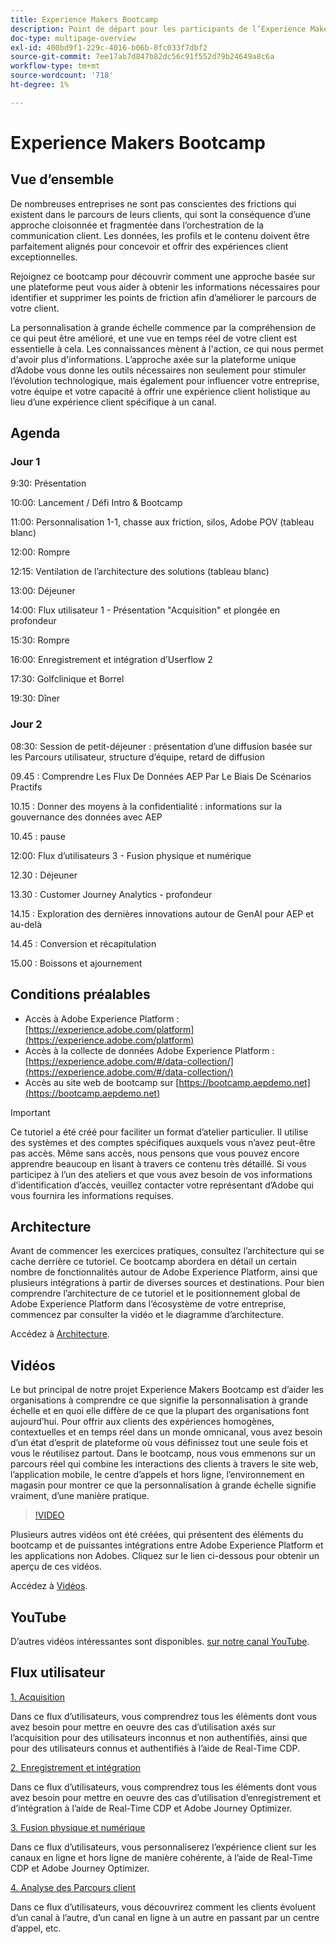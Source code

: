 ```yaml
---
title: Experience Makers Bootcamp
description: Point de départ pour les participants de l’Experience Makers Bootcamp
doc-type: multipage-overview
exl-id: 400bd9f1-229c-4016-b06b-8fc033f7dbf2
source-git-commit: 7ee17ab7d847b82dc56c91f552d79b24649a8c6a
workflow-type: tm+mt
source-wordcount: '718'
ht-degree: 1%

---
```


# Experience Makers Bootcamp

## Vue d’ensemble

De nombreuses entreprises ne sont pas conscientes des frictions qui existent dans le parcours de leurs clients, qui sont la conséquence d’une approche cloisonnée et fragmentée dans l’orchestration de la communication client. Les données, les profils et le contenu doivent être parfaitement alignés pour concevoir et offrir des expériences client exceptionnelles.

Rejoignez ce bootcamp pour découvrir comment une approche basée sur une plateforme peut vous aider à obtenir les informations nécessaires pour identifier et supprimer les points de friction afin d’améliorer le parcours de votre client.

La personnalisation à grande échelle commence par la compréhension de ce qui peut être amélioré, et une vue en temps réel de votre client est essentielle à cela. Les connaissances mènent à l&#39;action, ce qui nous permet d&#39;avoir plus d&#39;informations. L’approche axée sur la plateforme unique d’Adobe vous donne les outils nécessaires non seulement pour stimuler l’évolution technologique, mais également pour influencer votre entreprise, votre équipe et votre capacité à offrir une expérience client holistique au lieu d’une expérience client spécifique à un canal.

## Agenda

### Jour 1


9:30: Présentation

10:00: Lancement / Défi Intro &amp; Bootcamp

11:00: Personnalisation 1-1, chasse aux friction, silos, Adobe POV (tableau blanc)

12:00: Rompre

12:15: Ventilation de l’architecture des solutions (tableau blanc)

13:00: Déjeuner

14:00: Flux utilisateur 1 - Présentation &quot;Acquisition&quot; et plongée en profondeur

15:30: Rompre

16:00: Enregistrement et intégration d’Userflow 2

17:30: Golfclinique et Borrel

19:30: Dîner

### Jour 2

08:30: Session de petit-déjeuner : présentation d’une diffusion basée sur les Parcours utilisateur, structure d’équipe, retard de diffusion

09.45 : Comprendre Les Flux De Données AEP Par Le Biais De Scénarios Practifs

10.15 : Donner des moyens à la confidentialité : informations sur la gouvernance des données avec AEP

10.45 : pause

12:00: Flux d’utilisateurs 3 - Fusion physique et numérique

12.30 : Déjeuner

13.30 : Customer Journey Analytics - profondeur

14.15 : Exploration des dernières innovations autour de GenAI pour AEP et au-delà

14.45 : Conversion et récapitulation

15.00 : Boissons et ajournement


## Conditions préalables

- Accès à Adobe Experience Platform : [https://experience.adobe.com/platform](https://experience.adobe.com/platform)
- Accès à la collecte de données Adobe Experience Platform : [https://experience.adobe.com/#/data-collection/](https://experience.adobe.com/#/data-collection/)
- Accès au site web de bootcamp sur [https://bootcamp.aepdemo.net](https://bootcamp.aepdemo.net)

>[!IMPORTANT]
>
>Ce tutoriel a été créé pour faciliter un format d’atelier particulier. Il utilise des systèmes et des comptes spécifiques auxquels vous n’avez peut-être pas accès. Même sans accès, nous pensons que vous pouvez encore apprendre beaucoup en lisant à travers ce contenu très détaillé. Si vous participez à l’un des ateliers et que vous avez besoin de vos informations d’identification d’accès, veuillez contacter votre représentant d’Adobe qui vous fournira les informations requises.

## Architecture

Avant de commencer les exercices pratiques, consultez l’architecture qui se cache derrière ce tutoriel. Ce bootcamp abordera en détail un certain nombre de fonctionnalités autour de Adobe Experience Platform, ainsi que plusieurs intégrations à partir de diverses sources et destinations. Pour bien comprendre l’architecture de ce tutoriel et le positionnement global de Adobe Experience Platform dans l’écosystème de votre entreprise, commencez par consulter la vidéo et le diagramme d’architecture.

Accédez à [Architecture](https://experienceleague.adobe.com/docs/platform-learn/comprehensive-technical-tutorial-v22/architecture.html?lang=en).

## Vidéos

Le but principal de notre projet Experience Makers Bootcamp est d’aider les organisations à comprendre ce que signifie la personnalisation à grande échelle et en quoi elle diffère de ce que la plupart des organisations font aujourd’hui. Pour offrir aux clients des expériences homogènes, contextuelles et en temps réel dans un monde omnicanal, vous avez besoin d’un état d’esprit de plateforme où vous définissez tout une seule fois et vous le réutilisez partout. Dans le bootcamp, nous vous emmenons sur un parcours réel qui combine les interactions des clients à travers le site web, l’application mobile, le centre d’appels et hors ligne, l’environnement en magasin pour montrer ce que la personnalisation à grande échelle signifie vraiment, d’une manière pratique.

>[!VIDEO](https://video.tv.adobe.com/v/345446?quality=12&enable=on)

Plusieurs autres vidéos ont été créées, qui présentent des éléments du bootcamp et de puissantes intégrations entre Adobe Experience Platform et les applications non Adobes. Cliquez sur le lien ci-dessous pour obtenir un aperçu de ces vidéos.

Accédez à [Vidéos](https://experienceleague.adobe.com/docs/platform-learn/comprehensive-technical-tutorial-v22/videos.html?lang=en).

## YouTube

D’autres vidéos intéressantes sont disponibles. [sur notre canal YouTube](https://www.youtube.com/channel/UCUKG2dkZ9pYuZUPebQ21jUw).

## Flux utilisateur

[1. Acquisition ](./uc/uc1/uc1.md)

Dans ce flux d’utilisateurs, vous comprendrez tous les éléments dont vous avez besoin pour mettre en oeuvre des cas d’utilisation axés sur l’acquisition pour des utilisateurs inconnus et non authentifiés, ainsi que pour des utilisateurs connus et authentifiés à l’aide de Real-Time CDP.

[2. Enregistrement et intégration](./uc/uc2/uc2.md)

Dans ce flux d’utilisateurs, vous comprendrez tous les éléments dont vous avez besoin pour mettre en oeuvre des cas d’utilisation d’enregistrement et d’intégration à l’aide de Real-Time CDP et Adobe Journey Optimizer.

[3. Fusion physique et numérique](./uc/uc3/uc3.md)

Dans ce flux d’utilisateurs, vous personnaliserez l’expérience client sur les canaux en ligne et hors ligne de manière cohérente, à l’aide de Real-Time CDP et Adobe Journey Optimizer.

[4. Analyse des Parcours client](./uc/uc4/uc4.md)

Dans ce flux d’utilisateurs, vous découvrirez comment les clients évoluent d’un canal à l’autre, d’un canal en ligne à un autre en passant par un centre d’appel, etc.
